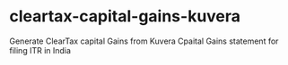 # cleartax-capital-gains-kuvera
Generate ClearTax capital Gains from Kuvera Cpaital Gains statement for filing ITR in India
